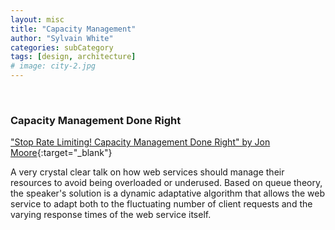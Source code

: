 ```yaml
---
layout: misc
title: "Capacity Management"
author: "Sylvain White"
categories: subCategory
tags: [design, architecture]
# image: city-2.jpg
---
```

<br/>

### Capacity Management Done Right

["Stop Rate Limiting! Capacity Management Done Right" by Jon Moore](https://www.youtube.com/watch?v=m64SWl9bfvk){:target="_blank"}

A very crystal clear talk on how web services should manage their resources to avoid being overloaded or underused. Based on queue theory, the speaker's solution is a dynamic adaptative algorithm that allows the web service to adapt both to the fluctuating number of client requests and the varying response times of the web service itself. 


